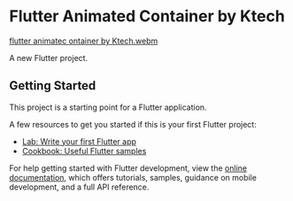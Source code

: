 # Flutter Animated Container by Ktech

[flutter animatec ontainer by Ktech.webm](https://user-images.githubusercontent.com/54583829/187097071-d8a6a64d-72b9-42c2-bdea-4d97145fa782.webm)




A new Flutter project.

## Getting Started

This project is a starting point for a Flutter application.

A few resources to get you started if this is your first Flutter project:

- [Lab: Write your first Flutter app](https://docs.flutter.dev/get-started/codelab)
- [Cookbook: Useful Flutter samples](https://docs.flutter.dev/cookbook)

For help getting started with Flutter development, view the
[online documentation](https://docs.flutter.dev/), which offers tutorials,
samples, guidance on mobile development, and a full API reference.
